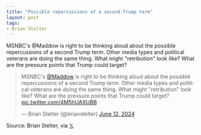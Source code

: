 ```yaml
---
title: "Possible repercussions of a second Trump term"
layout: post
tags:
- Brian Stelter
---
```


MSNBC's
@Maddow
 is right to be thinking aloud about the possible repercussions of a second Trump term. Other media types and political veterans are doing the same thing. What might "retribution" look like? What are the pressure points that Trump could target?

<blockquote class="twitter-tweet"><p lang="en" dir="ltr">MSNBC&#39;s <a href="https://twitter.com/maddow?ref_src=twsrc%5Etfw">@Maddow</a> is right to be thinking aloud about the possible repercussions of a second Trump term. Other media types and political veterans are doing the same thing. What might &quot;retribution&quot; look like? What are the pressure points that Trump could target? <a href="https://t.co/4M5hUAXUBB">pic.twitter.com/4M5hUAXUBB</a></p>&mdash; Brian Stelter (@brianstelter) <a href="https://twitter.com/brianstelter/status/1800841042926637099?ref_src=twsrc%5Etfw">June 12, 2024</a></blockquote> <script async src="https://platform.twitter.com/widgets.js" charset="utf-8"></script>

Source: Brian Stelter, via [𝕏](https://x.com)
